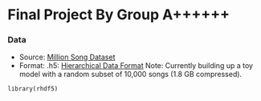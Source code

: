 # Final Project By Group A++++++

### Data
* Source: [Million Song Dataset](http://labrosa.ee.columbia.edu/millionsong/)
* Format: .h5: [Hierarchical Data Format](https://en.wikipedia.org/wiki/Hierarchical_Data_Format)
Note: Currently building up a toy model with a random subset of 10,000 songs (1.8 GB compressed).
```{r}
library(rhdf5)
```
